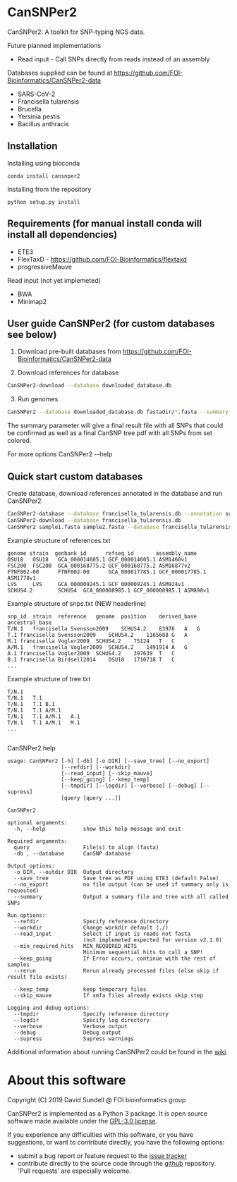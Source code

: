 # CanSNPer2
CanSNPer2: A toolkit for SNP-typing NGS data.

Future planned implementations
* Read input - Call SNPs directly from reads instead of an assembly

Databases supplied can be found at https://github.com/FOI-Bioinformatics/CanSNPer2-data

* SARS-CoV-2
* Francisella tularensis
* Brucella
* Yersinia pestis
* Bacillus anthracis

## Installation
Installing using bioconda

```
conda install cansnper2
```

Installing from the repository
```
python setup.py install
```

## Requirements (for manual install conda will install all dependencies)

* ETE3
* FlexTaxD - https://github.com/FOI-Bioinformatics/flextaxd
* progressiveMauve

Read input (not yet implemeted)
* BWA
* Minimap2

## User guide CanSNPer2 (for custom databases see below)
1. Download pre-built databases from https://github.com/FOI-Bioinformatics/CanSNPer2-data

2. Download references for database

```sh
CanSNPer2-download --database downloaded_database.db
```

3. Run genomes
```sh
CanSNPer2 --database downloaded_database.db fastadir/*.fasta --summary
```

The summary parameter will give a final result file with all SNPs that could be confirmed as well as a final CanSNP tree pdf with all SNPs from set colored.

For more options CanSNPer2 --help

## Quick start custom databases
Create database, download references annotated in the database and run CanSNPer2
```sh
CanSNPer2-database --database francisella_tularensis.db --annotation snps.txt --tree tree.txt --reference references.txt --source_type CanSNPer --create
CanSNPer2-download --database francisella_tularensis.db
CanSNPer2 sample1.fasta sample2.fasta --database francisella_tularensis.db --save_tree
```
Example structure of references.txt
```
genome strain  genbank_id      refseq_id       assembly_name
OSU18   OSU18   GCA_000014605.1 GCF_000014605.1 ASM1460v1
FSC200  FSC200  GCA_000168775.2 GCF_000168775.2 ASM16877v2
FTNF002-00      FTNF002-00      GCA_000017785.1 GCF_000017785.1 ASM1778v1
LVS     LVS     GCA_000009245.1 GCF_000009245.1 ASM924v1
SCHUS4.2        SCHUS4  GCA_000008985.1 GCF_000008985.1 ASM898v1

```
Example structure of snps.txt (NEW headerline)
```
snp_id	strain	reference	genome	position	derived_base	ancestral_base
T/N.1	francisella	Svensson2009	SCHUS4.2	83976	A	G
T.1	francisella	Svensson2009	SCHUS4.2	1165688	G	A
M.1	francisella	Vogler2009	SCHUS4.2	75124	T	C
A/M.1	francisella	Vogler2009	SCHUS4.2	1491914	A	G
A.1	francisella	Vogler2009	SCHUS4.2	397639	T	C
B.1	francisella	Birdsell2014	OSU18	1710718	T	C
...
```
Example structure of tree.txt
```
T/N.1
T/N.1	T.1		
T/N.1	T.1	B.1
T/N.1	T.1	A/M.1
T/N.1	T.1	A/M.1	A.1
T/N.1	T.1	A/M.1	M.1
...


```
CanSNPer2 help
```
usage: CanSNPer2 [-h] [-db] [-o DIR] [--save_tree] [--no_export]
                 [--refdir] [--workdir]
                 [--read_input] [--skip_mauve]
                 [--keep_going] [--keep_temp]
                 [--tmpdir] [--logdir] [--verbose] [--debug] [--supress]
                 [query [query ...]]

CanSNPer2

optional arguments:
  -h, --help            show this help message and exit

Required arguments:
  query                 File(s) to align (fasta)
  -db , --database      CanSNP database

Output options:
  -o DIR, --outdir DIR  Output directory
  --save_tree           Save tree as PDF using ETE3 (default False)
  --no_export           no file output (can be used if summary only is requested)
  --summary             Output a summary file and tree with all called SNPs

Run options:
  --refdir              Specify reference directory
  --workdir             Change workdir default (./)
  --read_input          Select if input is reads not fasta
                        (not implemeted expected for version v2.1.0)
  --min_required_hits   MIN_REQUIRED_HITS
                        Minimum sequential hits to call a SNP!
  --keep_going          If Error occurs, continue with the rest of samples
  --rerun               Rerun already processed files (else skip if result file exists)

  --keep_temp           keep temporary files
  --skip_mauve          If xmfa files already exists skip step

Logging and debug options:
  --tmpdir              Specify reference directory
  --logdir              Specify log directory
  --verbose             Verbose output
  --debug               Debug output
  --supress             Supress warnings
```


Additional information about running CanSNPer2 could be found in the [wiki](https://github.com/FOI-Bioinformatics/CanSNPer2/wiki).

About this software
===================
Copyright (C) 2019 David Sundell @ FOI bioinformatics group  

CanSNPer2 is implemented as a Python 3 package. It is open source software made available
under the [GPL-3.0 license](LICENSE).

If you experience any difficulties with this software, or you have suggestions, or want
to contribute directly, you have the following options:

- submit a bug report or feature request to the
  [issue tracker](https://github.com/FOI-Bioinformatics/CanSNPer2/issues)
- contribute directly to the source code through the
  [github](https://github.com/FOI-Bioinformatics/CanSNPer2) repository. 'Pull requests' are
  especially welcome.
